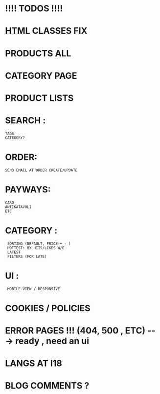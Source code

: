# !!!! TODOS !!!!

# HTML CLASSES FIX

# PRODUCTS ALL
# CATEGORY PAGE
# PRODUCT LISTS

# SEARCH :
```
TAGS
CATEGORY?
```

# ORDER:
```
SEND EMAIL AT ORDER CREATE/UPDATE
```
# PAYWAYS:
```
CARD
ANTIKATAVOLI
ETC
```

# CATEGORY :
```
 SORTING (DEFAULT, PRICE + - )
 HOTTEST: BY HITS/LIKES W/E
 LATEST
 FILTERS (FOR LATE)
```

# UI :
```
 MOBILE VIEW / RESPONSIVE
```

# COOKIES / POLICIES
# ERROR PAGES !!! (404, 500 , ETC) ---> ready , need an ui
# LANGS AT I18

# BLOG COMMENTS ?
